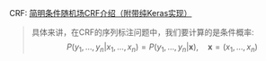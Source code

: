


CRF:
[简明条件随机场CRF介绍（附带纯Keras实现）](https://kexue.fm/archives/5542)

>具体来讲，在CRF的序列标注问题中，我们要计算的是条件概率:  
>$$P(y_1,\dots,y_n|x_1,\dots,x_n)=P(y_1,\dots,y_n|\boldsymbol{x}),\quad \boldsymbol{x}=(x_1,\dots,x_n)\tag{1}$$
